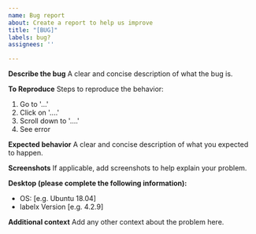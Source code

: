 ```yaml
---
name: Bug report
about: Create a report to help us improve
title: "[BUG]"
labels: bug?
assignees: ''

---
```


**Describe the bug**
A clear and concise description of what the bug is.

**To Reproduce**
Steps to reproduce the behavior:
1. Go to '...'
2. Click on '....'
3. Scroll down to '....'
4. See error

**Expected behavior**
A clear and concise description of what you expected to happen.

**Screenshots**
If applicable, add screenshots to help explain your problem.

**Desktop (please complete the following information):**
 - OS: [e.g. Ubuntu 18.04]
 - labelx Version [e.g. 4.2.9]

**Additional context**
Add any other context about the problem here.
